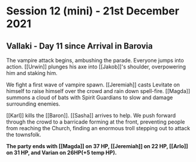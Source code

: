 # Session 12 (mini) - 21st December 2021

## Vallaki - Day 11 since Arrival in Barovia

The vampire attack begins, ambushing the parade. Everyone jumps into action. [[Urwin]] plunges his axe into [[Jakob]]'s shoulder, overpowering him and staking him.

We fight a first wave of vampire spawn. [[Jeremiah]] casts Levitate on himself to raise himself over the crowd and rain down spell-fire. [[Magda]] summons a cloud of bats with Spirit Guardians to slow and damage surrounding enemies.

[[Karl]] kills the [[Baron]]. [[Sasha]] arrives to help. We push forward through the crowd to a barricade forming at the front, preventing people from reaching the Church, finding an enormous troll stepping out to attack the townsfolk.

**The party ends with [[Magda]] on 37 HP, [[Jeremiah]] on 22 HP, [[Arlo]] on 31 HP, and Varian on 26HP(+5 temp HP).**